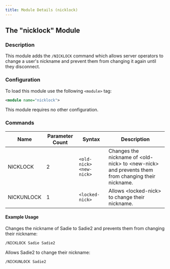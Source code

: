 ```yaml
---
title: Module Details (nicklock)
---
```


## The "nicklock" Module

### Description

This module adds the `/NICKLOCK` command which allows server operators to change a user's nickname and prevent them from changing it again until they disconnect.

### Configuration

To load this module use the following `<module>` tag:

```xml
<module name="nicklock">
```

This module requires no other configuration.

### Commands

Name       | Parameter Count | Syntax                  | Description
---------- | --------------- | ----------------------- | -----------
NICKLOCK   | 2               | `<old-nick> <new-nick>` | Changes the nickname of &lt;old-nick&gt; to &lt;new-nick&gt; and prevents them from changing their nickname.
NICKUNLOCK | 1               | `<locked-nick>`         | Allows &lt;locked-nick&gt; to change their nickname.

#### Example Usage

Changes the nickname of Sadie to Sadie2 and prevents them from changing their nickname:

```plaintext
/NICKLOCK Sadie Sadie2
```

Allows Sadie2 to change their nickname:

```plaintext
/NICKUNLOCK Sadie2
```
